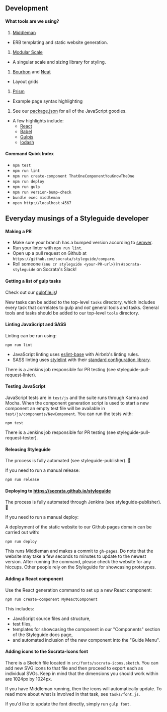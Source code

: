 ## Development
#### What tools are we using?
1. [Middleman](https://middlemanapp.com/)
  - ERB templating and static website generation.
1. [Modular Scale](https://github.com/modularscale/modularscale-sass)
  - A singular scale and sizing library for styling.
1. [Bourbon](http://bourbon.io/) and [Neat](http://neat.bourbon.io)
  - Layout grids
1. [Prism](http://prismjs.com/)
  - Example page syntax highlighting
1. See our [package.json](https://github.com/socrata/styleguide/blob/master/package.json) for all of the JavaScript goodies.
  - A few highlights include:
    - [React](https://github.com/facebook/react)
    - [Babel](https://github.com/babel/babel)
    - [Gulpjs](https://github.com/gulpjs/gulp)
    - [lodash](https://github.com/lodash/lodash)

#### Command Quick Index
- `npm test`
- `npm run lint`
- `npm run create-component ThatOneComponentYouKnowTheOne`
- `npm run deploy`
- `npm run gulp`
- `npm run version-bump-check`
- `bundle exec middleman`
- `open http://localhost:4567`

## Everyday musings of a Styleguide developer
#### Making a PR
- Make sure your branch has a bumped version according to [semver](http://semver.org).
- Run your linter with `npm run lint`.
- Open up a pull request on Github at `https://github.com/socrata/styleguide/compare`.
- Roll someone (`snu cr styleguide <your-PR-url>`) in `#socrata-styleguide` on Socrata's Slack!

#### Getting a list of gulp tasks
Check out our [gulpfile.js](https://github.com/socrata/styleguide/blob/master/gulpfile.js)!

New tasks can be added to the top-level `tasks` directory, which includes every task that correlates to gulp and _not_ general tools and tasks. General tools and tasks should be added to our top-level `tools` directory.

#### Linting JavaScript and SASS
Linting can be run using:
```
npm run lint
```
- JavaScript linting uses [eslint-base](https://github.com/socrata/eslint-base) with Airbnb's linting rules.
- SASS linting uses [stylelint](https://github.com/stylelint/stylelint) with their [standard configuration library](https://github.com/stylelint/stylelint-config-standard).

There is a Jenkins job responsible for PR testing (see styleguide-pull-request-linter).

#### Testing JavaScript
JavaScript tests are in `test/js` and the suite runs through Karma and Mocha. When the component generation script is used to start a new component an empty test file will be available in `test/js/components/NewComponent`. You can run the tests with:
```
npm test
```

There is a Jenkins job responsible for PR testing (see styleguide-pull-request-tester).

#### Releasing Styleguide
The process is fully automated (see styleguide-publisher). :tada:

If you need to run a manual release:
```
npm run release
```

#### Deploying to https://socrata.github.io/styleguide
The process is fully automated through Jenkins (see styleguide-publisher). :tada:

If you need to run a manual deploy:

A deployment of the static website to our Github pages domain can be carried out with:
```
npm run deploy
```
This runs Middleman and makes a commit to `gh-pages`. Do note that the website may take a few seconds to minutes to update to the newest version. After running the command, please check the website for any hiccups. Other people rely on the Styleguide for showcasing prototypes.

#### Adding a React component
Use the React generation command to set up a new React component:
```
npm run create-component MyReactComponent
```
This includes:
- JavaScript source files and structure,
- test files,
- templates for showcasing the component in our "Components" section of the Styleguide docs page,
- and automated inclusion of the new component into the "Guide Menu".

#### Adding icons to the Socrata-Icons font
There is a Sketch file located in `src/fonts/socrata-icons.sketch`. You can add new SVG icons to that file and then proceed to export each as individual SVGs. Keep in mind that the dimensions you should work within are 1024px by 1024px.

If you have Middleman running, then the icons will automatically update. To read more about what is involved in that task, see `tasks/font.js`.

If you'd like to update the font directly, simply run `gulp font`.
